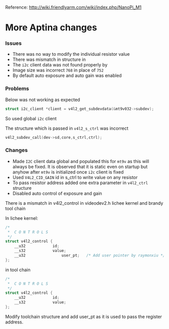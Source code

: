 
Reference:
http://wiki.friendlyarm.com/wiki/index.php/NanoPi_M1



# More Aptina changes

### Issues
- There was no way to modify the individual resistor value
- There was mismatch in structure in 
- The `i2c` client data was not found properly by 
- Image size was incorrect `768` in place of `752`
- By default auto exposure and auto gain was enabled

### Problems

Below was not working as expected
```c
struct i2c_client *client = v4l2_get_subdevdata(&mt9v032->subdev);
```
So used global `i2c` client

The structure which is passed in `v4l2_s_ctrl` was incorrect
```c
v4l2_subdev_call(dev->sd,core,s_ctrl,ctrl);
```

### Changes
- Made `I2C` client data global and populated this for `mt9v` as this will always be fixed. It is observed that it is static even on startup but anyhow after `mt9v` is initialized once `i2c` client is fixed
- Used `V4L2_CID_GAIN` id in s_ctrl to write value on any resistor
- To pass resistor address added one extra parameter in `v4l2_ctrl` structure
- Disabled auto control of exposure and gain

There is a mismatch in v4l2_control in videodev2.h lichee kernel and brandy tool chain

In lichee kernel:
```c
/*
 *	C O N T R O L S
 */
struct v4l2_control {
	__u32		     id;
	__s32		     value;
	__u32				 user_pt;	/* Add user pointer by raymonxiu */	
};
```

in tool chain

```c
/*
 *	C O N T R O L S
 */
struct v4l2_control {
	__u32		     id;
	__s32		     value;
};

```

Modify toolchain structure and add user_pt as it is used to pass the register address.

